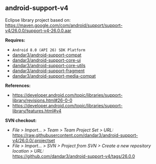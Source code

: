 ## android-support-v4

Eclipse library project based on:<br/>
https://maven.google.com/com/android/support/support-v4/26.0.0/support-v4-26.0.0.aar

**Requires:**
- `Android 8.0 (API 26) SDK Platform`
- [dandar3/android-support-compat](https://github.com/dandar3/android-support-compat/tree/26.0.0)
- [dandar3/android-support-core-ui](https://github.com/dandar3/android-support-core-ui/tree/26.0.0)
- [dandar3/android-support-core-utils](https://github.com/dandar3/android-support-core-utils/tree/26.0.0)
- [dandar3/android-support-fragment](https://github.com/dandar3/android-support-fragment/tree/26.0.0)
- [dandar3/android-support-media-compat](https://github.com/dandar3/android-support-media-compat/tree/26.0.0)

**References:**
- https://developer.android.com/topic/libraries/support-library/revisions.html#26-0-0
- https://developer.android.com/topic/libraries/support-library/features.html#v4

**SVN checkout:**
- _File > Import... > Team > Team Project Set > URL:_<br/>
  https://raw.githubusercontent.com/dandar3/android-support-v4/26.0.0/.projectset
- _File > Import... > SVN > Project from SVN > Create a new repository location > URL:_<br/> 
  https://github.com/dandar3/android-support-v4/tags/26.0.0